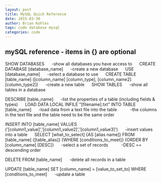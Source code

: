 ```yaml
---
layout: post
title: MySQL Quick Reference
date: 2015-03-30
author: Brian Kohles
tags: code database mysql
categories: code
---
```

mySQL reference - items in {} are optional
--------------------------------------------------------------------------------
SHOW DATABASES
     -show all databases you have access to
    
CREATE DATABASE [database_name]
     -create a new database
    
USE [database_name]
     -select a database to use
    
CREATE TABLE [table_name] ([column_name] [column_type], [column_name2] [column_type2])
     -create a new table
    
SHOW TABLES
     -show all tables in a database

DESCRIBE [table_name]
     -list the properties of a table (including fields &amp; types)
    
LOAD DATA LOCAL INFILE "[filename].txt" INTO TABLE [table_name]
     -load data from a text file into the table
          -the columns in the text file and the table need to be the same order

INSERT INTO [table_name]
VALUES ('[column1_value]','[column1_value2]','[column1_value3]')
     -insert values into a table
    
SELECT [what_to_select]
{AS [alias name]}
FROM [table_name] {[table_alias]}
{WHERE [conditions_to_meet]}
{ORDER BY [column_name] [DESC]}
     -select a set of records
          -DESC == descending order

DELETE FROM [table_name]
     -delete all records in a table

UPDATE [table_name]
SET [column_name] = [value_to_set_to]
WHERE [conditions_to_meet]
     -update a table
